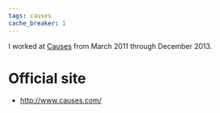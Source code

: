 ```yaml
---
tags: causes
cache_breaker: 1
---
```


I worked at [Causes](/wiki/Causes) from March 2011 through December 2013.

# Official site

-   <http://www.causes.com/>

